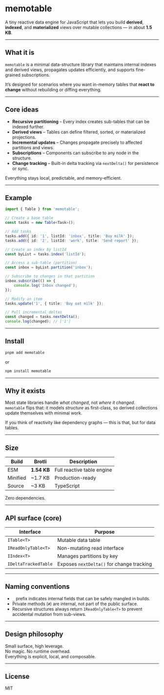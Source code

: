 # memotable

A tiny reactive data engine for JavaScript that lets you build **derived**, **indexed**, and **materialized** views over mutable collections — in about **1.5 KB**.

---

## What it is

`memotable` is a minimal data-structure library that maintains internal indexes and derived views, propagates updates efficiently, and supports fine-grained subscriptions.

It’s designed for scenarios where you want in-memory tables that **react to change** without rebuilding or diffing everything.

---

## Core ideas

- **Recursive partitioning** – Every index creates sub-tables that can be indexed further.
- **Derived views** – Tables can define filtered, sorted, or materialized projections.
- **Incremental updates** – Changes propagate precisely to affected partitions and views.
- **Subscriptions** – Components can subscribe to any node in the structure.
- **Change tracking** – Built-in delta tracking via `nextDelta()` for persistence or sync.

Everything stays local, predictable, and memory-efficient.

---

## Example

```ts
import { Table } from 'memotable';

// Create a base table
const tasks = new Table<Task>();

// Add tasks
tasks.add({ id: '1', listId: 'inbox', title: 'Buy milk' });
tasks.add({ id: '2', listId: 'work', title: 'Send report' });

// Create an index by listId
const byList = tasks.index('listId');

// Access a sub-table (partition)
const inbox = byList.partition('inbox');

// Subscribe to changes in that partition
inbox.subscribe(() => {
    console.log('Inbox changed');
});

// Modify an item
tasks.update('1', { title: 'Buy oat milk' });

// Pull incremental deltas
const changed = tasks.nextDelta();
console.log(changed); // ['1']
```

---

## Install

```bash
pnpm add memotable
```

or

```bash
npm install memotable
```

---

## Why it exists

Most state libraries handle _what changed_, not _where it changed_.  
`memotable` flips that: it models _structure_ as first-class, so derived collections update themselves with minimal work.

If you think of reactivity like dependency graphs — this is that, but for data tables.

---

## Size

| Build    | Brotli      | Description                |
| -------- | ----------- | -------------------------- |
| ESM      | **1.54 KB** | Full reactive table engine |
| Minified | ~1.7 KB     | Production-ready           |
| Source   | ~3 KB       | TypeScript                 |

Zero dependencies.

---

## API surface (core)

| Interface            | Purpose                                   |
| -------------------- | ----------------------------------------- |
| `ITable<T>`          | Mutable data table                        |
| `IReadOnlyTable<T>`  | Non-mutating read interface               |
| `IIndex<T>`          | Manages partitions by key                 |
| `IDeltaTrackedTable` | Exposes `nextDelta()` for change tracking |

---

## Naming conventions

- `_` prefix indicates internal fields that can be safely mangled in builds.
- Private methods (`#`) are internal, not part of the public surface.
- Recursive structures always return `IReadOnlyTable<T>` to prevent accidental mutation from sub-views.

---

## Design philosophy

Small surface, high leverage.  
No magic. No runtime overhead.  
Everything is explicit, local, and composable.

---

## License

MIT
